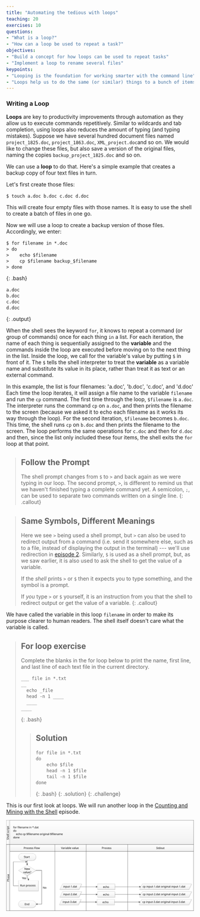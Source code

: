 ```yaml
---
title: "Automating the tedious with loops"
teaching: 20
exercises: 10
questions:
- "What is a loop?"
- "How can a loop be used to repeat a task?"
objectives:
- "Build a concept for how loops can be used to repeat tasks"
- "Implement a loop to rename several files"
keypoints:
- "Looping is the foundation for working smarter with the command line"
- "Loops help us to do the same (or similar) things to a bunch of items"
---
```

### Writing a Loop

**Loops** are key to productivity improvements through automation as they allow us to execute
commands repetitively. Similar to wildcards and tab completion, using loops also reduces the
amount of typing (and typing mistakes).
Suppose we have several hundred document files named `project_1825.doc`, `project_1863.doc`, `XML_project.doc`and so on.
We would like to change these files, but also save a version of the original files, naming the copies
`backup_project_1825.doc` and so on.

We can use a **loop** to do that.
Here's a simple example that creates a backup copy of four text files in turn.

Let's first create those files:

~~~
$ touch a.doc b.doc c.doc d.doc
~~~
This will create four empty files with those names. It is easy to use the shell to create a batch of files in one go.

Now we will use a loop to create a backup version of those files. Accordingly, we enter:

~~~
$ for filename in *.doc
> do
>    echo $filename
>    cp $filename backup_$filename
> done
~~~
{: .bash}

~~~
a.doc
b.doc
c.doc
d.doc
~~~
{: .output}

When the shell sees the keyword `for`,
it knows to repeat a command (or group of commands) once for each thing `in` a list.
For each iteration,
the name of each thing is sequentially assigned to
the **variable** and the commands inside the loop are executed before moving on to
the next thing in the list.
Inside the loop,
we call for the variable's value by putting `$` in front of it.
The `$` tells the shell interpreter to treat
the **variable** as a variable name and substitute its value in its place,
rather than treat it as text or an external command.

In this example, the list is four filenames: 'a.doc', 'b.doc', 'c.doc', and 'd.doc'
Each time the loop iterates, it will assign a file name to the variable `filename`
and run the `cp` command.
The first time through the loop,
`$filename` is `a.doc`.
The interpreter runs the command `cp` on `a.doc`,
and then prints the filename to the screen (because we asked it to echo each filename as it works its way through the loop).
For the second iteration, `$filename` becomes
`b.doc`. This time, the shell runs `cp` on `b.doc`
and then prints the filename to the screen. The loop performs the same operations for `c.doc` and then for `d.doc` and then, since
the list only included these four items, the shell exits the `for` loop at that point.

> ## Follow the Prompt
>
> The shell prompt changes from `$` to `>` and back again as we were
> typing in our loop. The second prompt, `>`, is different to remind
> us that we haven't finished typing a complete command yet. A semicolon, `;`,
> can be used to separate two commands written on a single line.
{: .callout}

> ## Same Symbols, Different Meanings
>
> Here we see `>` being used a shell prompt, but `>` can also be
> used to redirect output from a command (i.e. send it somewhere else, such as to a file, instead of displaying the output in the terminal) ---
> we'll use redirection in [episode 2]({{page.root}}/05-counting-mining).
> Similarly, `$` is used as a shell prompt, but, as we saw earlier,
> it is also used to ask the shell to get the value of a variable.
>
> If the *shell* prints `>` or `$` then it expects you to type something,
> and the symbol is a prompt.
>
> If *you* type `>` or `$` yourself, it is an instruction from you that
> the shell to redirect output or get the value of a variable.
{: .callout}

We have called the variable in this loop `filename`
in order to make its purpose clearer to human readers.
The shell itself doesn't care what the variable is called.

> ## For loop exercise
> Complete the blanks in the for loop below to print the name, first line, and last line
> of each text file in the current directory.
>
> ```
> ___ file in *.txt
> __
> 	echo _file
> 	head -n 1 ____
> 	____
> ____
> ```
> {: .bash}
>
> > ## Solution
> > ```
> > for file in *.txt
> > do
> > 	echo $file
> > 	head -n 1 $file
> > 	tail -n 1 $file
> > done
> > ```
> > {: .bash}
> {: .solution}
{: .challenge}

This is our first look at loops. We will run another loop in the
[Counting and Mining with the Shell]({{page.root}}/05-counting-mining) episode.

![For Loop in Action](../fig/shell_script_for_loop_flow_chart.svg)
